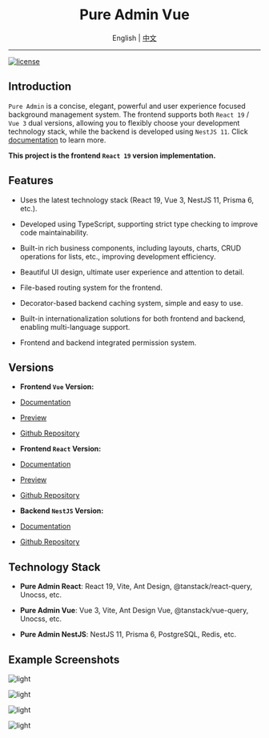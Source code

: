 <div align="center">
  <h1>Pure Admin Vue</h1>
  <span>English | <a href="./README.md">中文</a></span>
</div>

---

[![license](https://img.shields.io/badge/license-MIT-green.svg)](./LICENSE)

## Introduction

`Pure Admin` is a concise, elegant, powerful and user experience focused background management system. The frontend supports both `React 19` / `Vue 3` dual versions, allowing you to flexibly choose your development technology stack, while the backend is developed using `NestJS 11`. Click [documentation](https://pure-admin-docs.sunhaoxiang.me) to learn more.

**This project is the frontend `React 19` version implementation.**

## Features

- Uses the latest technology stack (React 19, Vue 3, NestJS 11, Prisma 6, etc.).

- Developed using TypeScript, supporting strict type checking to improve code maintainability.

- Built-in rich business components, including layouts, charts, CRUD operations for lists, etc., improving development efficiency.

- Beautiful UI design, ultimate user experience and attention to detail.

- File-based routing system for the frontend.

- Decorator-based backend caching system, simple and easy to use.

- Built-in internationalization solutions for both frontend and backend, enabling multi-language support.

- Frontend and backend integrated permission system.

## Versions

- **Frontend `Vue` Version:**

- [Documentation](https://pure-admin-docs.sunhaoxiang.me/pure-admin-vue/intro.html)

- [Preview](https://pure-admin-vue.sunhaoxiang.me)

- [Github Repository](https://github.com/sunhaoxiang/pure-admin-vue)

- **Frontend `React` Version:**

- [Documentation](https://pure-admin-docs.sunhaoxiang.me/pure-admin-react/intro.html)

- [Preview](https://pure-admin-react.sunhaoxiang.me)

- [Github Repository](https://github.com/sunhaoxiang/pure-admin-react)

- **Backend `NestJS` Version:**

- [Documentation](https://pure-admin-docs.sunhaoxiang.me/pure-admin-nestjs/intro.html)

- [Github Repository](https://github.com/sunhaoxiang/pure-admin-nestjs)

## Technology Stack

- **Pure Admin React**: React 19, Vite, Ant Design, @tanstack/react-query, Unocss, etc.

- **Pure Admin Vue**: Vue 3, Vite, Ant Design Vue, @tanstack/vue-query, Unocss, etc.

- **Pure Admin NestJS**: NestJS 11, Prisma 6, PostgreSQL, Redis, etc.

## Example Screenshots

![light](https://p.ipic.vip/wbw4rc.png)

![light](https://p.ipic.vip/wtvurq.png)

![light](https://p.ipic.vip/ahfuw3.png)

![light](https://p.ipic.vip/417pqw.png)
